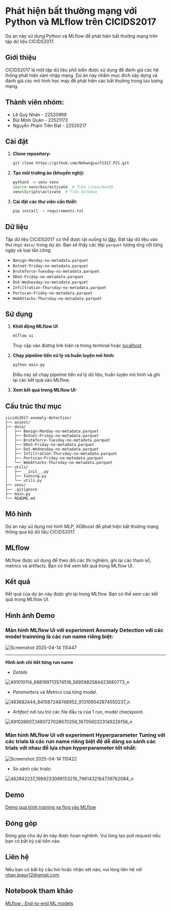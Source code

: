 # Phát hiện bất thường mạng với Python và MLflow trên CICIDS2017

Dự án này sử dụng Python và MLflow để phát hiện bất thường mạng trên tập dữ liệu CICIDS2017.

## Giới thiệu

CICIDS2017 là một tập dữ liệu phổ biến được sử dụng để đánh giá các hệ thống phát hiện xâm nhập mạng. Dự án này nhằm mục đích xây dựng và đánh giá các mô hình học máy để phát hiện các bất thường trong lưu lượng mạng.

## Thành viên nhóm:
- Lê Quý Nhân - 22520999
- Bùi Minh Quân - 22521173
- Nguyễn Phạm Tiến Đạt - 22520217

## Cài đặt

1.  **Clone repository:**

    ```bash
    git clone https://github.com/NahwngLe/CS317.P21.git
    ```

2.  **Tạo môi trường ảo (khuyến nghị):**

    ```bash
    python3 -m venv venv
    source venv/bin/activate  # Trên Linux/macOS
    venv\Scripts\activate  # Trên Windows
    ```

3.  **Cài đặt các thư viện cần thiết:**

    ```bash
    pip install -r requirements.txt
    ```
    
## Dữ liệu
Tập dữ liệu CICIDS2017 có thể được tải xuống từ [đây](https://www.kaggle.com/datasets/dhoogla/cicids2017). Đặt tập dữ liệu vào thư mục `data/` trong dự án. Bạn sẽ thấy các tệp `parquet` tương ứng với từng ngày và loại tấn công:

* `Benign-Monday-no-metadata.parquet`
* `Botnet-Friday-no-metadata.parquet`
* `Bruteforce-Tuesday-no-metadata.parquet`
* `DDoS-Friday-no-metadata.parquet`
* `DoS-Wednesday-no-metadata.parquet`
* `Infiltration-Thursday-no-metadata.parquet`
* `Portscan-Friday-no-metadata.parquet`
* `WebAttacks-Thursday-no-metadata.parquet`

## Sử dụng
1. **Khởi động MLflow UI**
    ```bash
    mlflow ui
    ```
    Truy cập vào đường link hiện ra trong terminal hoặc [localhost](http://127.0.0.1:5000/)
    
2.  **Chạy pipeline tiền xử lý và huấn luyện mô hình:**

    ```bash
    python main.py
    ```

    Điều này sẽ chạy pipeline tiền xử lý dữ liệu, huấn luyện mô hình và ghi lại các kết quả vào MLflow.

3.  **Xem kết quả trong MLflow UI:**


## Cấu trúc thư mục
```
cicids2017-anomaly-detection/
├── assest/
├── data/
│   ├── Benign-Monday-no-metadata.parquet
│   ├── Botnet-Friday-no-metadata.parquet
│   ├── Bruteforce-Tuesday-no-metadata.parquet
│   ├── DDoS-Friday-no-metadata.parquet
│   ├── DoS-Wednesday-no-metadata.parquet
│   ├── Infiltration-Thursday-no-metadata.parquet
│   ├── Portscan-Friday-no-metadata.parquet
│   └── WebAttacks-Thursday-no-metadata.parquet
├── utils/
│   ├── __init__.py
│   ├── tunning.py
│   └── utils.py
├── venv/
├── .gitignore
├── main.py
└── README.md
```


## Mô hình

Dự án này sử dụng mô hình MLP, XGBoost để phát hiện bất thường mạng thông qua bộ dữ liệu CICIDS2017.

## MLflow

MLflow được sử dụng để theo dõi các thí nghiệm, ghi lại các tham số, metrics và artifacts. Bạn có thể xem kết quả trong MLflow UI.

## Kết quả

Kết quả của dự án này được ghi lại trong MLflow. Bạn có thể xem các kết quả trong MLflow UI.

## Hình ảnh Demo

### Màn hình MLflow Ui với experiment Anomaly Detection với các model trainning là các run name riêng biệt:

![Screenshot 2025-04-14 115447](https://github.com/user-attachments/assets/c309db2f-7b70-410e-9b50-62056b257849)

***
**Hình ảnh chi tiết từng run name**

- *Details*
  
![491010114_688199713574516_5695982584423680773_n](https://github.com/user-attachments/assets/491bcb8e-ef7c-4fa5-a5e9-93d78dc78a90)

- *Parametters* và *Metrics* của từng model.

![483682444_641587248748952_913109542874550237_n](https://github.com/user-attachments/assets/77a07f15-0ee2-4fe4-afab-73bdc5b8f0c5)

- *Artifact* nơi lưu trữ các file đầu ra của 1 run, model checkpoint.

![491026607_1460727028670256_1670560323149226156_n](https://github.com/user-attachments/assets/bc981d9f-ce40-4a40-b483-5294e2b38299)

### Màn hình MLflow Ui với experiment Hyperparameter Tuning với các trials là các run name riêng biệt để dễ dàng so sánh các trials với nhau để lựa chọn hyperparameter tốt nhất:

![Screenshot 2025-04-14 115422](https://github.com/user-attachments/assets/a8de4305-4342-4be1-9405-b9c957a969e7)

- So sánh các trials:

![482842237_1989233068153219_7961432184739762084_n](https://github.com/user-attachments/assets/cfab2cac-5a07-46f6-a3b4-d379975cd20d)


## Demo
[Demo quá trình training va flog vào MLflow](https://drive.google.com/file/d/1qsrdkCoRoceD5wUY-S3fakloE2FlWxGL/view?usp=drive_link)

## Đóng góp

Đóng góp cho dự án này được hoan nghênh. Vui lòng tạo pull request nếu bạn có bất kỳ cải tiến nào.

## Liên hệ

Nếu bạn có bất kỳ câu hỏi hoặc nhận xét nào, vui lòng liên hệ với nhan.lequy12@gmail.com.

## Notebook tham khảo
[MLflow : End-to-end ML models](https://www.kaggle.com/code/sharanharsoor/mlflow-end-to-end-ml-models#Loading-and-visualising-a-model)
